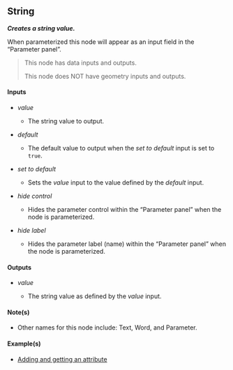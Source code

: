 ## String

**_Creates a string value._**

When parameterized this node will appear as an input field in the “Parameter panel”.

> This node has data inputs and outputs.
>
> This node does NOT have geometry inputs and outputs.


#### Inputs

* _value_

  * The string value to output.

* _default_

  * The default value to output when the _set to default_ input is set to `true`.

* _set to default_

  * Sets the _value_ input to the value defined by the _default_ input.

* _hide control_

  * Hides the parameter control within the “Parameter panel” when the node is parameterized.

* _hide label_

  * Hides the parameter label (name) within the “Parameter panel” when the node is parameterized.


#### Outputs

* _value_

  * The string value as defined by the _value_ input.


#### Note(s)



* Other names for this node include: Text, Word, and Parameter.


#### Example(s)



* <a href="https://creator.trimble.com/graph?assetURI=whp:dc99eca7-c20c-4256-8fc2-d505f2e00029&version=latest" target="_blank">Adding and getting an attribute</a>
